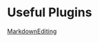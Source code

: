 Useful Plugins
================

[MarkdownEditing](https://github.com/SublimeText-Markdown/MarkdownEditing)
